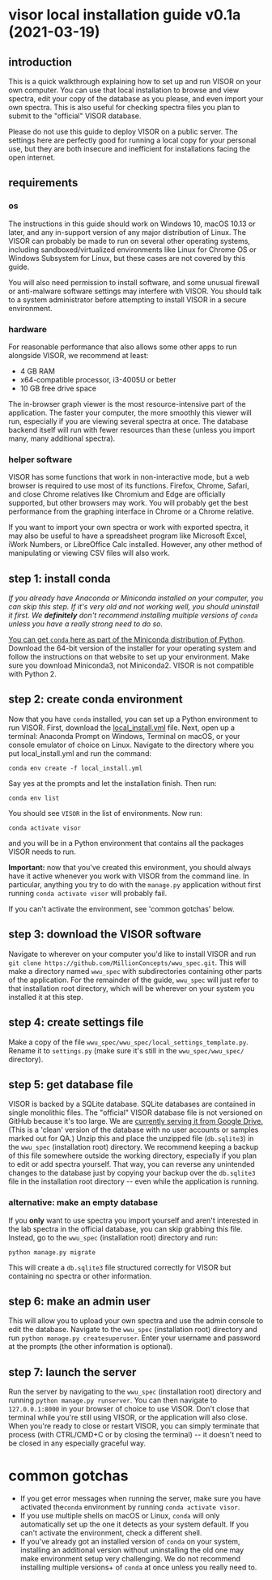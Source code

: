 # visor local installation guide v0.1a (2021-03-19)

## introduction

This is a quick walkthrough explaining how to set up and run VISOR on
your own computer. You can use that local installation to browse and view
spectra, edit your copy of the database as you please, and even import your 
own spectra. This is also useful for checking spectra files you plan to submit
to the "official" VISOR database.

Please do not use this guide to deploy VISOR on a public server. The
settings here are perfectly good for running a local copy for your personal
use, but they are both insecure and inefficient for installations facing the
open internet.

## requirements

### os

The instructions in this guide should work on Windows 10, macOS 10.13 or
later, and any in-support version of any major distribution of Linux. The
VISOR can probably be made to run on several other operating systems,
including sandboxed/virtualized environments like Linux for Chrome OS or
Windows Subsystem for Linux, but these cases are not covered by this guide.

You will also need permission to install software, and some unusual firewall
or anti-malware software settings may interfere with VISOR. You should
talk to a system administrator before attempting to install VISOR in a
secure environment.

### hardware

For reasonable performance that also allows some other apps to run alongside
VISOR, we recommend at least:
* 4 GB RAM
* x64-compatible processor, i3-4005U or better
* 10 GB free drive space

The in-browser graph viewer is the most resource-intensive part of the 
application. The faster your computer, the more smoothly this viewer will run,
especially if you are viewing several spectra at once. The database backend 
itself will run with fewer resources than these (unless you import many, many 
additional spectra).

### helper software

VISOR has some functions that work in non-interactive mode, but a web
browser is required to use most of its functions. Firefox, Chrome, Safari, and
close Chrome relatives like Chromium and Edge are officially supported, but
other browsers may work. You will probably get the best performance from the
graphing interface in Chrome or a Chrome relative.

If you want to import your own spectra or work with exported spectra, it may
also be useful to have a spreadsheet program like Microsoft Excel, iWork
Numbers, or LibreOffice Calc installed. However, any other method of
manipulating or viewing CSV files will also work.

## step 1: install conda

*If you already have Anaconda or Miniconda installed on your computer, you can
skip this step. If it's very old and not working well, you should uninstall it first.
We **definitely** don't recommend installing multiple versions of ```conda```
unless you have a really strong need to do so.*

[You can get ```conda``` here as part of the Miniconda distribution of Python](https://docs.conda.io/projects/continuumio-conda/en/latest/user-guide/install/index.html).
Download the 64-bit version of the installer for your operating system and
follow the instructions on that website to set up your environment. Make sure
you download Miniconda3, not Miniconda2. VISOR is not compatible with
Python 2.

## step 2: create conda environment

Now that you have ```conda``` installed, you can set up a Python environment
to run VISOR. First, download the 
[local_install.yml](https://drive.google.com/file/d/1wy2OOlYAcEokpaxB07epKvEl1-AhW8SH)
file. Next, open up a terminal: Anaconda Prompt on Windows, Terminal on macOS,
or your console emulator of choice on Linux. Navigate to the directory where
you put local_install.yml and run the command:

```conda env create -f local_install.yml```

Say yes at the prompts and let the installation finish. Then run:

```conda env list```

You should see ```VISOR``` in the list of environments. Now run:

```conda activate visor```

and you will be in a Python environment that contains all the packages
VISOR needs to run. 

**Important:** now that you've created this environment, you should 
always have it active whenever you work with VISOR from the command line.
In particular, anything you try to do with the ```manage.py``` application 
without first running ```conda activate visor``` will probably fail.

If you can't activate the environment, see 'common gotchas' below.


## step 3: download the VISOR software

Navigate to wherever on your computer you'd like to install VISOR and run
```git clone https://github.com/MillionConcepts/wwu_spec.git```. This will
make a directory named ```wwu_spec``` with subdirectories containing other
parts of the application. For the remainder of the guide, ```wwu_spec``` will
just refer to that installation root directory, which will be wherever on your
system you installed it at this step.

## step 4: create settings file

Make a copy of the file
```wwu_spec/wwu_spec/local_settings_template.py```. Rename it to
```settings.py``` (make sure it's still in the ```wwu_spec/wwu_spec/``` 
directory).

## step 5: get database file

VISOR is backed by a SQLite database. SQLite databases are contained in
single monolithic files. The "official" VISOR database file is not versioned
on GitHub because it's too large. We are
[currently serving it from Google Drive.](https://drive.google.com/file/d/1l7N3yEYa9pJ5Vw2HitvNULm6yLyf4IrY/)
(This is a 'clean' version of the database with no user accounts or samples
marked out for QA.) Unzip this and place the unzipped file (```db.sqlite3```) 
in the ```wwu_spec```  (installation root) directory. We recommend keeping a 
backup of this file somewhere outside the working directory, especially if 
you plan to edit or add spectra yourself. That way, you can reverse any 
unintended changes to the database just by copying your backup over the 
```db.sqlite3``` file in the installation root directory -- even while the
application is running.

### alternative: make an empty database
If you **only** want to use spectra you import yourself and aren't interested
in the lab spectra in the official database, you can skip grabbing this file.
Instead, go to the ```wwu_spec``` (installation root) directory and run:

```python manage.py migrate```

This will create a ```db.sqlite3``` file structured correctly for VISOR
but containing no spectra or other information.

## step 6: make an admin user

This will allow you to upload your own spectra and use the admin console to
edit the database. Navigate to the ```wwu_spec``` (installation root) 
directory and run ```python manage.py createsuperuser```. Enter your username 
and password at the prompts (the other information is optional).

## step 7: launch the server

Run the server by navigating to the ```wwu_spec``` (installation root) 
directory and running ```python manage.py runserver```. You can then navigate
to ```127.0.0.1:8000``` in your browser of choice to use VISOR. Don't
close that terminal while you're still using VISOR, or the application
will also close. When you're ready to close or restart VISOR, you can
simply terminate that process (with CTRL/CMD+C or by closing the terminal) -- it
doesn't need to be closed in any especially graceful way.

# common gotchas

* If you get error messages when running the server, make sure you have activated 
the```conda``` environment by running ```conda activate visor```.
* If you use multiple shells on macOS or Linux, ```conda``` will only 
automatically set up the one it detects as your system default. If you can't
activate the environment, check a different shell.
* If you've already got an installed version of ```conda``` on your system, installing
an additional version without uninstalling the old one may make environment setup very
challenging. We do not recommend installing multiple versions+ of ```conda``` at once
unless you really need to.
